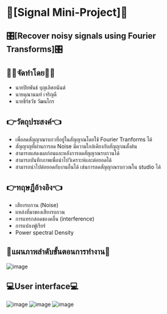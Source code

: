 # 📡[Signal Mini-Project]📡
## 🎛[Recover noisy signals using Fourier Transforms]🎛
## 👨‍💻จัดทำโดย👨‍💻
- นายปิยพันธ์ บุญเลิศอนันต์
- นายคุณานนท์ เจริญดี
- นายธีร์ธวัช วัฒนไกร
## 👉วัตถุประสงค์👈
- เพื่อลดสัญญาณรบกวที่อยู่ในสัญญาณโดยใช้ Fourier Tranforms ได้
- สัญญาญที่ผ่านการลด Noise มีความใกล้เคียงกับสัญญาณตั้งต้น
- สามารถแสดงผลก่อนและหลังการลดสัญญาณรบกวนได้
- สามารถบันทึกภาพเพื่อนำไปวิเคราะห์และต่อยอดได้
- สามารถนำไปต่อยอดกับงานอื่นได้ เช่นการลดสัญญาณรบกวณใน studio ได้
## 👉ทฤษฎีอ้างอิง👈
- เสียงรบกวน (Noise)
- แหล่งที่มาของเสียงรบกวน
- การแทรกสอดของคลื่น (interference)
- การแปลงฟูเรียร์
- Power spectral Density
## 📝แผนภาพลำดับขั้นตอนการทำงาน📝
![image](https://user-images.githubusercontent.com/109776966/202266361-50fed63f-500c-487e-b3f6-7f53211b9b2a.png)
## 💻User interface💻
![image](https://user-images.githubusercontent.com/109776966/202264980-d50ad605-85eb-48ca-a06c-9ef1c3859b73.png)
![image](https://user-images.githubusercontent.com/109776966/202265171-af0fdc60-ff46-4b03-a29c-3adbf70c7939.png)
![image](https://user-images.githubusercontent.com/109776966/202265296-7a91d243-97df-4b34-a0fd-c372d6772dc8.png)
